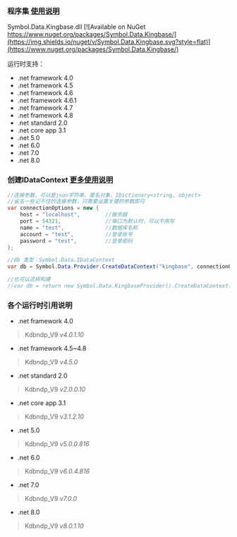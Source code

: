 ﻿### 程序集    [使用说明](https://github.com/symbolspace/Symbol.Data/wiki/Home)
Symbol.Data.Kingbase.dll [![Available on NuGet https://www.nuget.org/packages/Symbol.Data.Kingbase/](https://img.shields.io/nuget/v/Symbol.Data.Kingbase.svg?style=flat)](https://www.nuget.org/packages/Symbol.Data.Kingbase/)

运行时支持：
* .net framework 4.0
* .net framework 4.5
* .net framework 4.6
* .net framework 4.6.1
* .net framework 4.7
* .net framework 4.8
* .net standard 2.0
* .net core app 3.1
* .net 5.0
* .net 6.0
* .net 7.0
* .net 8.0


### 创建IDataContext [更多使用说明](https://github.com/symbolspace/Symbol.Data/wiki/Home)
```csharp
//连接参数，可以是json字符串、匿名对象、IDictionary<string, object>
//省去一些记不住的连接参数，只需要设置关键的参数即可
var connectionOptions = new {
    host = "localhost",        //服务器
    port = 54321,              //端口为默认时，可以不用写
    name = "test",             //数据库名称
    account = "test",          //登录账号
    password = "test",         //登录密码
};

//db 类型：Symbol.Data.IDataContext
var db = Symbol.Data.Provider.CreateDataContext("kingbase", connectionOptions);

//也可以这样构建
//var db = return new Symbol.Data.KingbaseProvider().CreateDataContext(connectionOptions);

```

### 各个运行时引用说明
* .net framework 4.0
> Kdbndp_V9 *v4.0.1.10*

* .net framework 4.5~4.8
> Kdbndp_V9 *v4.5.0*

* .net standard 2.0
> Kdbndp_V9 *v2.0.0.10*

* .net core app 3.1
> Kdbndp_V9 *v3.1.2.10*

* .net 5.0
> Kdbndp_V9 *v5.0.0.816*

* .net 6.0
> Kdbndp_V9 *v6.0.4.816*

* .net 7.0
> Kdbndp_V9 *v7.0.0*

* .net 8.0
> Kdbndp_V9 *v8.0.1.10*
